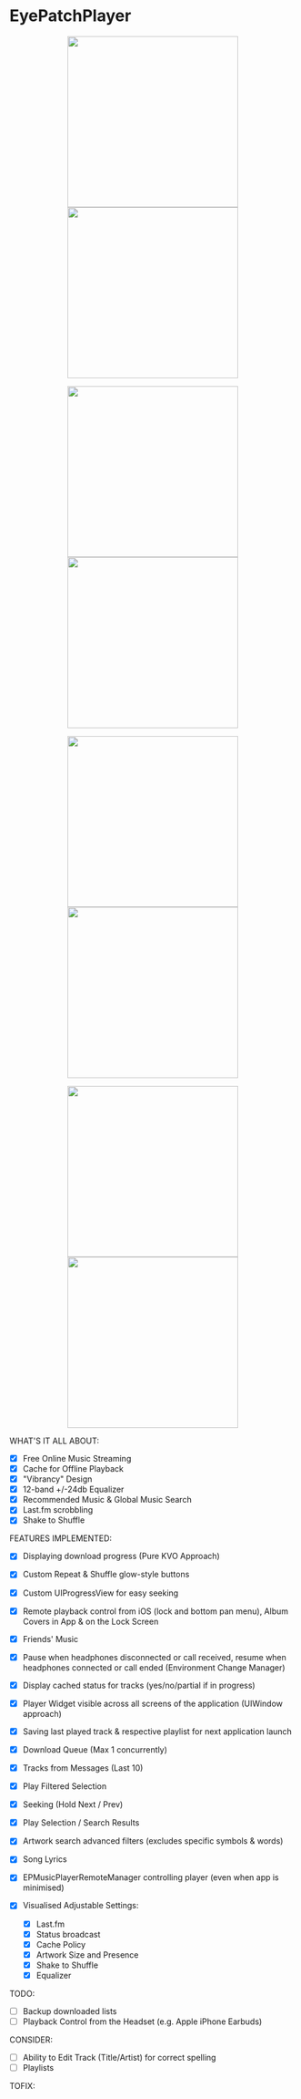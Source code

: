 # EyePatchPlayer

<p align="center">
<img src="https://github.com/Andr3y-/EyePatchPlayer/raw/master-Swift-2.1/GitHub%20Images%20Folder/1.png" width="300" hspace="20">  
<img src="https://github.com/Andr3y-/EyePatchPlayer/raw/master-Swift-2.1/GitHub%20Images%20Folder/2.png" width="300" hspace="20">
</p>

<p align="center">
<img align="center" src="https://github.com/Andr3y-/EyePatchPlayer/raw/master-Swift-2.1/GitHub%20Images%20Folder/3.png" width="300" hspace="20">  
<img align="center" src="https://github.com/Andr3y-/EyePatchPlayer/raw/master-Swift-2.1/GitHub%20Images%20Folder/4.png" width="300" hspace="20">
</p>

<p align="center">
<img src="https://github.com/Andr3y-/EyePatchPlayer/raw/master-Swift-2.1/GitHub%20Images%20Folder/5.png" width="300" hspace="20">  
<img src="https://github.com/Andr3y-/EyePatchPlayer/raw/master-Swift-2.1/GitHub%20Images%20Folder/6.png" width="300" hspace="20">
</p>

<p align="center">
<img align="center" src="https://github.com/Andr3y-/EyePatchPlayer/raw/master-Swift-2.1/GitHub%20Images%20Folder/7.png" width="300" hspace="20">  
<img align="center" src="https://github.com/Andr3y-/EyePatchPlayer/raw/master-Swift-2.1/GitHub%20Images%20Folder/8.png" width="300" hspace="20">
</p>

WHAT'S IT ALL ABOUT:

- [x] Free Online Music Streaming
- [x] Cache for Offline Playback
- [x] "Vibrancy" Design
- [x] 12-band +/-24db Equalizer
- [x] Recommended Music & Global Music Search
- [x] Last.fm scrobbling
- [x] Shake to Shuffle

FEATURES IMPLEMENTED:

- [x] Displaying download progress (Pure KVO Approach)
- [x] Custom Repeat & Shuffle glow-style buttons
- [x] Custom UIProgressView for easy seeking
- [x] Remote playback control from iOS (lock and bottom pan menu), Album Covers in App & on the Lock Screen
- [x] Friends' Music
- [x] Pause when headphones disconnected or call received, resume when headphones connected or call ended (Environment Change Manager)
- [x] Display cached status for tracks (yes/no/partial if in progress)
- [x] Player Widget visible across all screens of the application (UIWindow approach)
- [x] Saving last played track & respective playlist for next application launch
- [x] Download Queue (Max 1 concurrently)
- [x] Tracks from Messages (Last 10)
- [x] Play Filtered Selection
- [x] Seeking (Hold Next / Prev)
- [x] Play Selection / Search Results
- [x] Artwork search advanced filters (excludes specific symbols & words)
- [x] Song Lyrics
- [x] EPMusicPlayerRemoteManager controlling player (even when app is minimised)

- [x] Visualised Adjustable Settings:
    - [x] Last.fm
    - [x] Status broadcast
    - [x] Cache Policy
    - [x] Artwork Size and Presence
    - [x] Shake to Shuffle
    - [x] Equalizer

TODO:

- [ ] Backup downloaded lists
- [ ] Playback Control from the Headset (e.g. Apple iPhone Earbuds)

CONSIDER:

- [ ] Ability to Edit Track (Title/Artist) for correct spelling
- [ ] Playlists

TOFIX:

